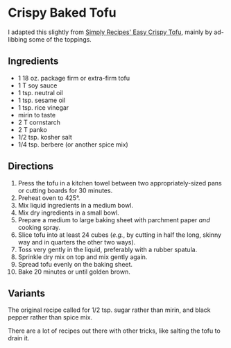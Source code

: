 # Crispy Baked Tofu

I adapted this slightly from [Simply Recipes' Easy Crispy Tofu](https://www.simplyrecipes.com/easy-crispy-tofu-recipe-5225495), mainly by ad-libbing some of the toppings.

## Ingredients

* 1 18 oz. package firm or extra-firm tofu
* 1 T soy sauce
* 1 tsp. neutral oil
* 1 tsp. sesame oil
* 1 tsp. rice vinegar
* mirin to taste
* 2 T cornstarch
* 2 T panko
* 1/2 tsp. kosher salt
* 1/4 tsp. berbere (or another spice mix)

## Directions

1. Press the tofu in a kitchen towel between two appropriately-sized pans or cutting boards for 30 minutes.
2. Preheat oven to 425°.
3. Mix liquid ingredients in a medium bowl.
4. Mix dry ingredients in a small bowl.
5. Prepare a medium to large baking sheet with parchment paper *and* cooking spray.
6. Slice tofu into at least 24 cubes (*e.g.*, by cutting in half the long, skinny way and in quarters the other two ways).
7. Toss very gently in the liquid, preferably with a rubber spatula.
8. Sprinkle dry mix on top and mix gently again.
9. Spread tofu evenly on the baking sheet.
10. Bake 20 minutes or until golden brown.

## Variants

The original recipe called for 1/2 tsp. sugar rather than mirin, and black pepper rather than spice mix.

There are a lot of recipes out there with other tricks, like salting the tofu to drain it.

